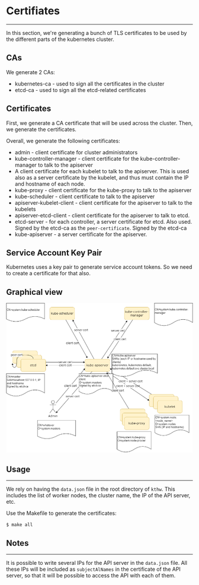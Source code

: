 # Certifiates
---

In this section, we're generating a bunch of TLS certificates to be used by the different parts
of the kubernetes cluster.

## CAs
We generate 2 CAs:
* kubernetes-ca - used to sign all the certificates in the cluster
* etcd-ca - used to sign all the etcd-related certificates

## Certificates
First, we generate a CA certificate that will be used across the cluster.
Then, we generate the certificates.

Overall, we generate the following certificates:
* admin - client certificate for cluster administrators
* kube-controller-manager - client certificate for the kube-controller-manager to talk to the apiserver
* A client certificate for each kubelet to talk to the apiserver. This is used also as a server certificate by the kubelet,
    and thus must contain the IP and hostname of each node.
* kube-proxy - client certificate for the kube-proxy to talk to the apiserver
* kube-scheduler - client certificate to talk to the apiserver
* apiserver-kubelet-client - client certificate for the apiserver to talk to the kubelets
* apiserver-etcd-client - client certificate for the apiserver to talk to etcd.
* etcd-server - for each controller, a server certificate for etcd. Also used. Signed by the etcd-ca
as the `peer-certificate`. Signed by the etcd-ca
* kube-apiserver - a server certificate for the apiserver.

## Service Account Key Pair
Kubernetes uses a key pair to generate service account tokens.
So we need to create a certificate for that also.

## Graphical view

![picture](./.attachments/kthw_pki1.png)


## Usage
---
We rely on having the `data.json` file in the root directory of `kthw`.  This includes the list of worker nodes, the cluster name, 
the IP of the API server, etc.

Use the Makefile to generate the certificates:
```
$ make all
```

## Notes
---

It is possible to write several IPs for the API server in the `data.json` file. All these IPs will be included as `subjectAlNames` in the certificate of the API server, so that it will be possible to access the API with each of them.



